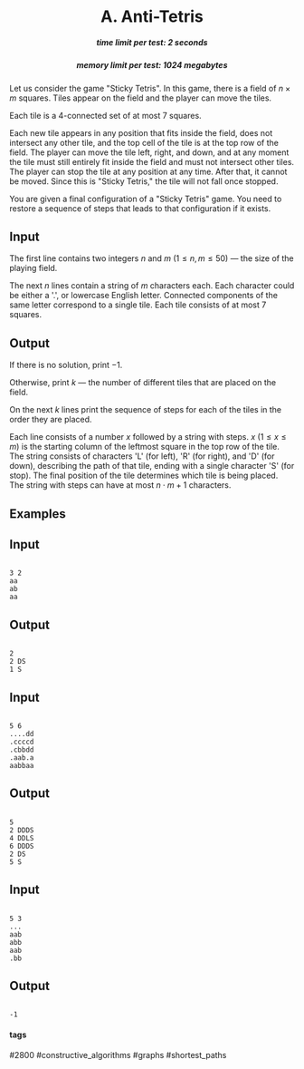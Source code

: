<h1 style='text-align: center;'> A. Anti-Tetris</h1>

<h5 style='text-align: center;'>time limit per test: 2 seconds</h5>
<h5 style='text-align: center;'>memory limit per test: 1024 megabytes</h5>

Let us consider the game "Sticky Tetris". In this game, there is a field of $n \times m$ squares. Tiles appear on the field and the player can move the tiles. 

Each tile is a $4$-connected set of at most $7$ squares.

Each new tile appears in any position that fits inside the field, does not intersect any other tile, and the top cell of the tile is at the top row of the field. The player can move the tile left, right, and down, and at any moment the tile must still entirely fit inside the field and must not intersect other tiles. The player can stop the tile at any position at any time. After that, it cannot be moved. Since this is "Sticky Tetris," the tile will not fall once stopped.

You are given a final configuration of a "Sticky Tetris" game. You need to restore a sequence of steps that leads to that configuration if it exists.

## Input

The first line contains two integers $n$ and $m$ ($1 \le n, m \le 50$) — the size of the playing field.

The next $n$ lines contain a string of $m$ characters each. Each character could be either a '.', or lowercase English letter. Connected components of the same letter correspond to a single tile. Each tile consists of at most $7$ squares.

## Output

If there is no solution, print $-1$.

Otherwise, print $k$ — the number of different tiles that are placed on the field.

On the next $k$ lines print the sequence of steps for each of the tiles in the order they are placed. 

Each line consists of a number $x$ followed by a string with steps. $x$ ($1 \le x \le m$) is the starting column of the leftmost square in the top row of the tile. The string consists of characters 'L' (for left), 'R' (for right), and 'D' (for down), describing the path of that tile, ending with a single character 'S' (for stop). The final position of the tile determines which tile is being placed. The string with steps can have at most $n \cdot m + 1$ characters.

## Examples

## Input


```

3 2
aa
ab
aa

```
## Output


```

2
2 DS
1 S

```
## Input


```

5 6
....dd
.ccccd
.cbbdd
.aab.a
aabbaa

```
## Output


```

5
2 DDDS
4 DDLS
6 DDDS
2 DS
5 S

```
## Input


```

5 3
...
aab
abb
aab
.bb

```
## Output


```

-1

```


#### tags 

#2800 #constructive_algorithms #graphs #shortest_paths 